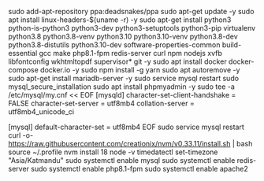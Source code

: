 sudo add-apt-repository ppa:deadsnakes/ppa
sudo apt-get update -y
sudo apt install linux-headers-$(uname -r) -y
sudo apt-get install python3 python-is-python3 python3-dev python3-setuptools python3-pip virtualenv python3.8 python3.8-venv python3.10 python3.10-venv python3.8-dev python3.8-distutils python3.10-dev software-properties-common build-essential gcc make php8.1-fpm redis-server curl npm nodejs  xvfb libfontconfig wkhtmltopdf supervisor* git -y
sudo apt install docker docker-compose docker.io -y
sudo npm install -g yarn
sudo apt autoremove -y
sudo apt-get install mariadb-server -y
sudo service mysql restart
sudo mysql_secure_installation
sudo apt install phpmyadmin -y
sudo tee -a /etc/mysql/my.cnf << EOF
[mysqld]
character-set-client-handshake = FALSE
character-set-server = utf8mb4
collation-server = utf8mb4_unicode_ci

[mysql]
default-character-set = utf8mb4
EOF
sudo service mysql restart
curl -o- https://raw.githubusercontent.com/creationix/nvm/v0.33.11/install.sh | bash
source ~/.profile
nvm install 18
node -v
timedatectl set-timezone "Asia/Katmandu"
sudo systemctl  enable mysql
sudo systemctl  enable redis-server
sudo systemctl  enable php8.1-fpm
sudo systemctl  enable apache2

